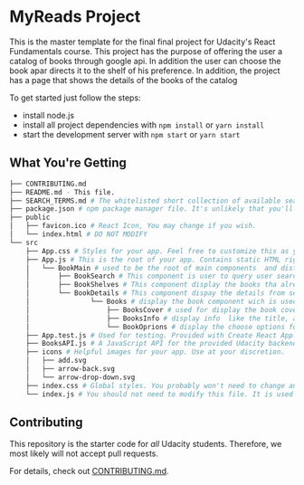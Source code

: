 # MyReads Project

This is the master template for the final final project for Udacity's React Fundamentals course. This project has the purpose of offering the user a catalog of books through google api. In addition the user can choose the book apar directs it to the shelf of his preference. In addition, the project has a page that shows the details of the books of the catalog

To get started just follow the steps:

* install node.js 
* install all project dependencies with `npm install` or `yarn install`
* start the development server with `npm start` or `yarn start`

## What You're Getting
```bash
├── CONTRIBUTING.md
├── README.md - This file.
├── SEARCH_TERMS.md # The whitelisted short collection of available search terms for you to use with your app.
├── package.json # npm package manager file. It's unlikely that you'll need to modify this.
├── public
│   ├── favicon.ico # React Icon, You may change if you wish.
│   └── index.html # DO NOT MODIFY
└── src
    ├── App.css # Styles for your app. Feel free to customize this as you desire.
    ├── App.js # This is the root of your app. Contains static HTML right now.
    │   └── BookMain # used to be the root of main components  and distribute the props to the components
    │       ├── BookSearch # This component is user to query user search's
    │       ├── BookShelves # This component display the books tha already are on the shelves
    │       └── BookDetails # This component dispay the details from selected book
    │               └── Books # display the book component wich is used by the three component's above
    │                   ├── BooksCover # used for display the book cover
    │                   ├── BooksInfo # display info  like the title, author, release date and description(the last both for details component)
    │                   └── BookOprions # display the choose options for the preference shelfe managment
    ├── App.test.js # Used for testing. Provided with Create React App. Testing is encouraged, but not required.
    ├── BooksAPI.js # A JavaScript API for the provided Udacity backend. Instructions for the methods are below.
    ├── icons # Helpful images for your app. Use at your discretion.
    │   ├── add.svg
    │   ├── arrow-back.svg
    │   └── arrow-drop-down.svg
    ├── index.css # Global styles. You probably won't need to change anything here.
    └── index.js # You should not need to modify this file. It is used for DOM rendering only.
```

## Contributing

This repository is the starter code for _all_ Udacity students. Therefore, we most likely will not accept pull requests.

For details, check out [CONTRIBUTING.md](CONTRIBUTING.md).
